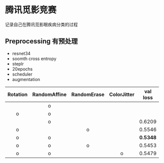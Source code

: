# 腾讯觅影竞赛
记录自己在腾讯觅影眼疾病分类的过程
## Preprocessing 有预处理
- resnet34
- soomth cross entropy
- steplr
- 20epochs
-  scheduler
-  augmentation

| Rotation | RandomAffine | RandomErase | ColorJitter | val loss | val score |
|:-----:|:----:|:---:|:------:|:--------:|:---------:|
|       |  o   |     |        |         | 0.81    |
| o     |  o   |     |        |         | 0.81    |
|       | o    |     |        | 0.6209   | 0.8874    |
| o     |      | o   |        | 0.5546   | 0.8692    |
| o     | o    |     |        |**0.5348**| 0.8616    |
| o     | o    | o   |        | 0.5453   | 0.8408    |
| o     | o    |     | o      | 0.5479   | 0.8508    |
